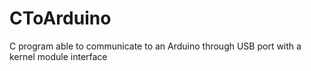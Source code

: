 # CToArduino
C program able to communicate to an Arduino through USB port with a kernel module interface
